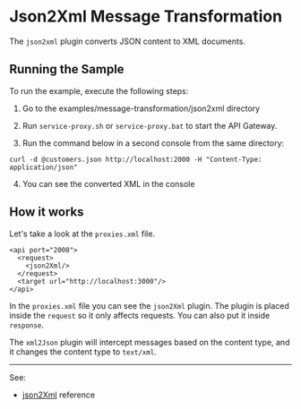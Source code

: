 # Json2Xml Message Transformation

The `json2xml` plugin converts JSON content to XML documents.


## Running the Sample

To run the example, execute the following steps:

1. Go to the examples/message-transformation/json2xml directory

2. Run `service-proxy.sh` or `service-proxy.bat` to start the API Gateway.

3. Run the command below in a second console from the same directory:

 ```
curl -d @customers.json http://localhost:2000 -H "Content-Type: application/json"
 ```

4. You can see the converted XML in the console


## How it works

Let's take a look at the `proxies.xml` file.

```
<api port="2000">
  <request>
    <json2Xml/>
  </request>
  <target url="http://localhost:3000"/>
</api>
 ```

In the `proxies.xml` file you can see the `json2Xml` plugin. The plugin is placed inside the `request` so it only affects requests. You can also put it inside `response`.

The `xml2Json` plugin will intercept messages based on the content type, and it changes the content type to `text/xml`.

---
See:
- [json2Xml](https://membrane-soa.org/api-gateway-doc/current/configuration/reference/json2Xml.htm) reference